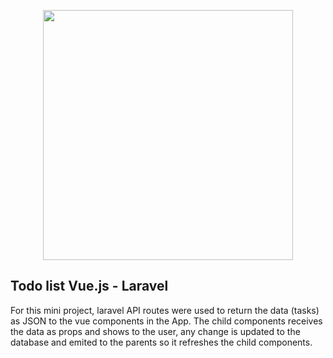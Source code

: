 <p align="center"><a href="https://laravel.com" target="_blank"><img src="https://mauricius.dev/images/laravel-vue.png" width="400"></a></p>

## Todo list Vue.js - Laravel

For this mini project, laravel API routes were used to return the data (tasks) as JSON to the vue components in the App. The child components receives the data as props and shows to the user, any change is updated to the database and emited to the parents so it refreshes the child components. 
